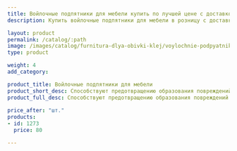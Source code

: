 ```yaml
---
title: Войлочные подпятники для мебели купить по лучшей цене с доставкой - Поролоныч
description: Купить войлочные подпятники для мебели в розницу с доставкой по Москве в интернет-магазине Поролоныча.

layout: product
permalink: /catalog/:path
image: /images/catalog/furnitura-dlya-obivki-klej/voylochnie-podpyatniki-dlya-mebeli-01_1600w.jpg
type: product

weight: 4
add_category: 

product_title: Войлочные подпятники для мебели
product_short_desc: Способствуют предотвращению образования повреждений пола во время передвижения мебели.
product_full_desc: Способствуют предотвращению образования повреждений пола во время передвижения мебели.
        
price_after: "шт."
products:
- id: 1273
  price: 80

---
```

